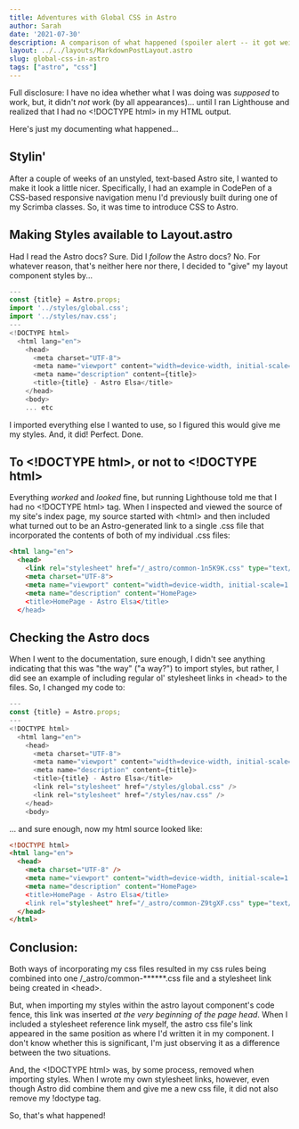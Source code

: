 ```yaml
---
title: Adventures with Global CSS in Astro
author: Sarah
date: '2021-07-30'
description: A comparison of what happened (spoiler alert -- it got weird!) when I tried to import styles/global.css into my layout.astro file.
layout: ../../layouts/MarkdownPostLayout.astro
slug: global-css-in-astro
tags: ["astro", "css"]
---
```


Full disclosure: I have no idea whether what I was doing was _supposed_ to work, but, it didn't _not_ work (by all appearances)... until I ran Lighthouse and realized that I had no \<!DOCTYPE html\> in my HTML output.

Here's just my documenting what happened...

## Stylin'

After a couple of weeks of an unstyled, text-based Astro site, I wanted to make it look a little nicer. Specifically, I had an example in CodePen of a CSS-based responsive navigation menu I'd previously built during one of my Scrimba classes. So, it was time to introduce CSS to Astro.

## Making Styles available to Layout.astro

Had I read the Astro docs? Sure. Did I _follow_ the Astro docs? No. For whatever reason, that's neither here nor there, I decided to "give" my layout component styles by...

```js
---
const {title} = Astro.props;
import '../styles/global.css';
import '../styles/nav.css';
---
<!DOCTYPE html>
  <html lang="en">
    <head>
      <meta charset="UTF-8">
      <meta name="viewport" content="width=device-width, initial-scale=1.0">
      <meta name="description" content={title}>
      <title>{title} - Astro Elsa</title>
    </head>
    <body>
    ... etc
```

I imported everything else I wanted to use, so I figured this would give me my styles. And, it did! Perfect. Done.

## To \<!DOCTYPE html\>, or not to \<!DOCTYPE html\>

Everything _worked_ and _looked_ fine, but running Lighthouse told me that I had no \<!DOCTYPE html\> tag. When I inspected and viewed the source of my site's index page, my source started with \<html\> and then included what turned out to be an Astro-generated link to a single .css file that incorporated the contents of both of my individual .css files:

```html
<html lang="en">
  <head>
    <link rel="stylesheet" href="/_astro/common-1n5K9K.css" type="text/css">
    <meta charset="UTF-8">
    <meta name="viewport" content="width=device-width, initial-scale=1.0">
    <meta name="description" content="HomePage>
    <title>HomePage - Astro Elsa</title>
  </head>
```

## Checking the Astro docs

When I went to the documentation, sure enough, I didn't see anything indicating that this was "the way" ("a way?") to import styles, but rather, I did see an example of including regular ol' stylesheet links in \<head\> to the files. So, I changed my code to:

```js
---
const {title} = Astro.props;
---
<!DOCTYPE html>
  <html lang="en">
    <head>
      <meta charset="UTF-8">
      <meta name="viewport" content="width=device-width, initial-scale=1.0">
      <meta name="description" content={title}>
      <title>{title} - Astro Elsa</title>
      <link rel="stylesheet" href="/styles/global.css" />
      <link rel="stylesheet" href="/styles/nav.css" />
    </head>
    <body>
```

... and sure enough, now my html source looked like:

```html
<!DOCTYPE html>
<html lang="en">
  <head>
    <meta charset="UTF-8" />
    <meta name="viewport" content="width=device-width, initial-scale=1.0" />
    <meta name="description" content="HomePage>
    <title>HomePage - Astro Elsa</title>
    <link rel="stylesheet" href="/_astro/common-Z9tgXF.css" type="text/css" />
  </head>
</html>
```

## Conclusion:

Both ways of incorporating my css files resulted in my css rules being combined into one /\_astro/common-\*\*\*\*\*\*.css file and a stylesheet link being created in \<head\>.

But, when importing my styles within the astro layout component's code fence, this link was inserted _at the very beginning of the page head_. When I included a stylesheet reference link myself, the astro css file's link appeared in the same position as where I'd written it in my component. I don't know whether this is significant, I'm just observing it as a difference between the two situations.

And, the \<!DOCTYPE html\> was, by some process, removed when importing styles. When I wrote my own stylesheet links, however, even though Astro did combine them and give me a new css file, it did not also remove my !doctype tag.

So, that's what happened!
